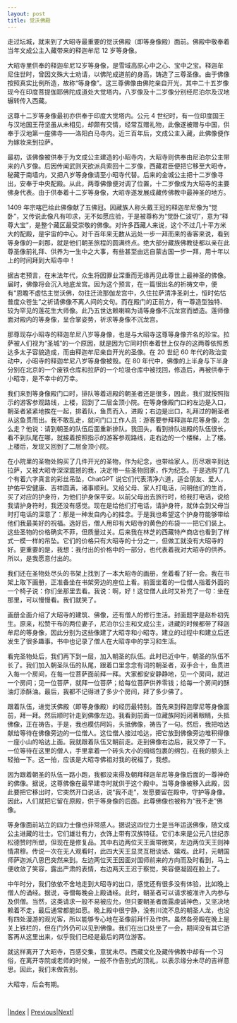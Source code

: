 ```yaml
---
layout: post
title: 觉沃佛殿
---
```


走过坛城，就来到了大昭寺最重要的觉沃佛殿（即等身像殿）面前。佛殿中敬奉着当年文成公主入藏带来的释迦牟尼 12 岁等身像。

大昭寺里供奉的释迦牟尼12岁等身像，是雪域高原心中之心、宝中之宝。释迦牟尼住世时，曾因文殊大士劝请，以佛陀成道前的身高，铸造了三尊圣像。由于佛像按照真实比例所造，故称“等身像”。这三尊佛像由佛陀亲自开光，其中二十五岁像现今在印度菩提伽耶佛陀成道处大觉塔内，八岁像及十二岁像分别经尼泊尔及汉地辗转传入西藏。

这尊十二岁等身像最初亦供奉于印度大觉塔内。公元 4 世纪时，有一位印度国王与汉地国王苻坚虽从未相见，却颇有交情，经常互赠礼物，此像遂被赠与中国，供奉于汉地第一座佛寺——洛阳白马寺内。近三百年后，文成公主入藏，此佛像便作为嫁妆来到拉萨。

最初，该佛像被供奉于为文成公主建造的小昭寺内，大昭寺则供奉由尼泊尔公主带来的八岁像。后因传闻武则天欲派兵索回十二岁像，西藏君臣便把它移至大昭寺，秘藏于南墙内，又把八岁等身像请至小昭寺代替。后来的金城公主把十二岁像寻出，安奉于中央配殿。从此，两尊佛像便对调了位置，十二岁像成为大昭寺的主要佛身代表。由于供奉着十二岁等身像，大昭寺遂发展成藏传佛教中最神圣的地方。

1409 年宗喀巴给此佛像献了五佛冠。因藏族人称头戴王冠的释迦牟尼像为“觉卧”，又传说此像凡有叩求，无不如愿应验，于是被尊称为“觉卧仁波切”，意为“释尊大宝”，是整个藏区最受崇敬的佛像。对许多西藏人来说，这个不过几十平方米大的配殿，是宇宙的中心。对千百年来无数从远处一步一拜而来的香客来说，看到等身像的一刹那，就是他们朝圣旅程的圆满终点。绝大部分藏族佛教徒都以亲在此尊圣像前礼拜、供养为一生中之大事，有些甚至由远自蒙古国一步一拜，用十年以上的时间拜到大昭寺中！

据古老预言，在末法年代，众生将因罪业深重而无缘再见此尊世上最神圣的佛像。届时，佛像将会沉入地底龙宫。因为这个预言，在一篇很出名的祈祷文中，便有“恩瞻不虚怙主觉沃佛，勿往迁流那伽龙宫中，久住拉萨清净圣刹土，恒时佑怙普度众苍生”之祈请佛像不离人间的文句。而在殿门的正前方，有一尊造型独特、较为罕见的莲花生大师像。此乃五世达赖喇嘛为请等身像不沉龙宫而塑造。莲师像面对殿内的等身像，呈合掌姿势，祈求等身像不沉龙宫。

那尊现存小昭寺的释迦牟尼八岁等身像，也是与大昭寺这尊等身像齐名的珍宝。拉萨被人们视为“圣城”的一个原因，就是因为它同时供奉着世上仅存的这两尊依照悉达多太子容貌造成，而由释迦牟尼亲自开光的圣像。在 20 世纪 60 年代的政治变动中，小昭寺的释迦牟尼八岁等身像被毁。在 80 年代中，佛像的上半身与下半身分别在北京的一个废铁仓库和拉萨的一个垃圾仓库中被找回，修造后，再被供奉于小昭寺，是不幸中的万幸。

我们来到等身像殿门口时，排队等着进殿的朝圣者还是很多，因此，我们就按照指示的游客参观路线，上楼，回到了二层金顶小院。在等身像殿门口的左边是入口，朝圣者紧紧地挨在一起，排着队，鱼贯而入，进殿；右边是出口，礼拜过的朝圣者从这鱼贯而出。我不敢乱走，就问门口工作人员：游客要参拜释迦牟尼等身像，怎么走？他说：请到朝圣的队伍后面重新排队。我回头，看到排队进殿的队伍很长，看不到队尾在哪，就接着按照指示的游客参观路线，走右边的一个楼梯，上了楼。上楼后，发现又回到了二层金顶小院。

在小院里的圣物处购买了几件开光的圣物，作为纪念，也带给家人。历尽艰辛到达拉萨，又被大昭寺深深震撼的我，决定带一些圣物回家，作为纪念。于是选购了几个有着六字真言的彩丝吊坠，ChatGPT 说它们代表清净六道，适合朋友、爱人，护佑平安健康、吉祥圆满，诸事顺利。又给父母、家人打电话，问明他们的生肖，买了对应的护身符，为他们护身保平安。以前父母出去旅行时，给我打电话，说给我请护身符时，我还没有感觉。现在是给他们打电话，请护身符，就体会到父母当时打电话的深意了：那是一种发自内心的挂念。于是我也希望这个护身符能够带给他们我最美好的祝福。选好后，僧人用印有大昭寺的黄色的布袋一一把它们装上。这些圣物的价格确实不菲，但质量过关。后来我在林芝的西藏特产商店也看到了样式一模一样的吊坠。它们的价格只有大昭寺的十分之一，但做工就没有大昭寺的好。更重要的是，我想：我付出的价格中的一部分，也代表着我对大昭寺的供养。所以，是我愿意付出的。

我们还在圣物处尽头的书架上找到了一本大昭寺的画册，坐着看了好一会。我在书架上取下画册，正准备坐在书架旁边的座位上看。前面坐着的一位僧人指着外面的一个椅子说：你们坐那里去看。我说：啊，好！这位僧人此时又补充了一句：坐在那里，可以慢慢看。我们就笑了。

画册全面介绍了大昭寺的建筑、佛像，还有僧人的修行生活。封面题字是赵朴初先生。原来，松赞干布的两位妻子，尼泊尔公主和文成公主，进藏的时候都带了释迦牟尼的等身像，因此分别为这些像建了大昭寺和小昭寺。建立的过程中和建立后还发生了很多趣事。书中也记录了僧人在大昭寺中的学习和生活。

看完圣物处后，我们再下到一层，加入朝圣的队伍。此时已近中午，朝圣的队伍不长了。我们加入朝圣队伍的队尾，跟着口里念念有词的朝圣者，双手合十，鱼贯进入每一个房间，在每一位菩萨面前拜一拜。大家都安安静静地，见一个房间，就进一个房间；见一位菩萨，就拜一位菩萨；给每位菩萨供养零钱；给每一个房间的酥油灯添酥油。最后，我都不记得进了多少个房间，拜了多少佛了。

跟着队伍，进觉沃佛殿（即等身像殿）的经历最特别。首先来到释迦摩尼等身像面前，拜一拜。然后顺时针走到佛像左边。我看到前面一位藏族阿妈闭著眼睛，头抵佛像，正在祷告。于是，我也模仿阿妈，头抵佛像，祷告了一句。然后，我把哈达献给等待在佛像旁边的一位僧人。这位僧人接过哈达，把它放到佛像旁边堆积得像一座小山的哈达上面。我就跟着队伍又朝前走。走到佛像右边后，我又停了一下。一位等待在这里的僧人，手里拿着一个砖头大小的绸缎包裹的绵包，在我的额头上轻拍一下。这一拍，应该是大昭寺佛祖对我的祝福了，我想。

因为跟着朝圣的队伍一路小跑，我都没来得及朝拜释迦牟尼等身像后面的一尊神奇的佛像。据说，这尊佛像在最早建寺时就供于这个殿中。当等身像被移入此殿，因此要把它移出时，它突然开口说话，说“我不走”，发愿要留在殿中，守护等身像。因此，人们就把它留在原殿，供于等身像的后面。此尊佛像也被称为“我不走”佛像。

等身像⾯前站⽴的四⼒⼠像也非常感人。据说这四位⼒⼠是当年运送佛像，随⽂成公主进藏的壮⼠。它们雄壮有⼒，⾐饰上带有汉族特征。它们本来是公元⼋世纪⾚松德赞时所塑，但现在是修复品。其中右边两位天王面带微笑，左边两位天王则神情肃穆。传说一次在无人观看时，此四大天王显灵互相谈话、嬉戏。此时，元朝国师萨迦派八思巴突然来到。左边两位天王因面对国师前来的方向而及时看到，马上便收敛了笑容，露出严肃的表情，右边两天王迟于察觉，笑容便凝固在脸上了。

中午时分，我们依依不舍地走到大昭寺的出口，感觉还有很多没有体验，比如晚上僧人的诵经。据说，寺僧每晚会上殿诵经。此时，朝圣者可以请求被准许入内参与及供僧。当然，这类请求一般不易被应允，但只要朝圣者面露虔诚神色，又坚决地赖着不走，最后通常都能如愿。晚上殿中很宁静，没有川流不息的朝圣人龙，也没有四处漫游的观光客，所以能够专心地在圣像前拜忏及作供。虽然各旁殿在晚上是关上铁栏的，但在门外仍可以见到佛像。我们在出口处坐了一会，期间没有其它游客再从这里出来，似乎我们已经是最后的两位游客。

就这样离开了大昭寺，百感交集，意犹未尽。西藏文化及藏传佛教中却有一个习俗，在离开寺院或老师的时候，一般不作告别式的顶礼，以表示缘分未尽的吉祥意思。因此，我们未做告别。

大昭寺，后会有期。

<br/>

|[Index](../) | [Previous](21-tanchen)|[Next](23-zhuanjing)|
